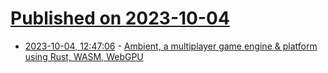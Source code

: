 # [Published on 2023-10-04](index.md)

* [2023-10-04, 12:47:06](https://lobste.rs/s/d9gjpf/ambient_multiplayer_game_engine) - [Ambient, a multiplayer game engine & platform using Rust, WASM, WebGPU](https://ambient.run/blog/platform)
